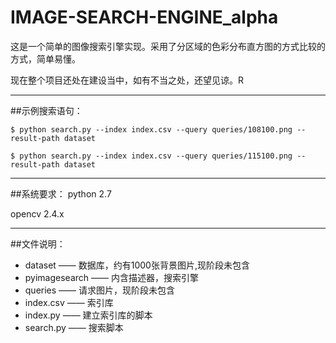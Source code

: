# IMAGE-SEARCH-ENGINE_alpha

这是一个简单的图像搜索引擎实现。采用了分区域的色彩分布直方图的方式比较的方式，简单易懂。

现在整个项目还处在建设当中，如有不当之处，还望见谅。R

---
##示例搜索语句：

	$ python search.py --index index.csv --query queries/108100.png --result-path dataset

	$ python search.py --index index.csv --query queries/115100.png --result-path dataset

---
##系统要求：
python 2.7

opencv 2.4.x

---
##文件说明：
- dataset —— 数据库，约有1000张背景图片,现阶段未包含 
- pyimagesearch —— 内含描述器，搜索引擎
- queries —— 请求图片，现阶段未包含
- index.csv —— 索引库
- index.py —— 建立索引库的脚本
- search.py —— 搜索脚本